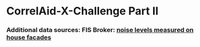 # CorrelAid-X-Challenge Part II  
### Additional data sources:  FIS Broker: [noise levels measured on house facades](https://fbinter.stadt-berlin.de/fb/berlin/service_intern.jsp?id=a_07_05_11fassadpeg@senstadt&type=FEED) 

